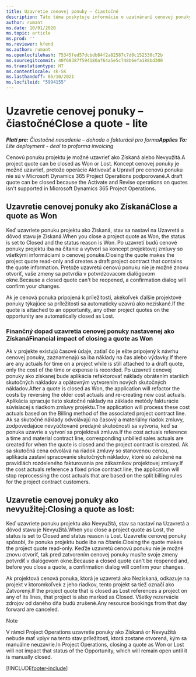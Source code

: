 ```yaml
---
title: Uzavretie cenovej ponuky – čiastočné
description: Táto téma poskytuje informácie o uzatváraní cenovej ponuky v Project Operations.
author: rumant
ms.date: 10/01/2020
ms.topic: article
ms.prod: ''
ms.reviewer: kfend
ms.author: rumant
ms.openlocfilehash: 75345fed57dcbdb84f2a82587c7d0c152530c72b
ms.sourcegitcommit: 40f68387f594180af64a5e5c748b6efa188bd300
ms.translationtype: HT
ms.contentlocale: sk-SK
ms.lasthandoff: 05/10/2021
ms.locfileid: "5994155"
---
```

# <a name="close-a-quote---lite"></a><span data-ttu-id="71381-103">Uzavretie cenovej ponuky – čiastočné</span><span class="sxs-lookup"><span data-stu-id="71381-103">Close a quote - lite</span></span>

<span data-ttu-id="71381-104">_**Platí pre:** Čiastočné nasadenie – dohoda o fakturácii pro forma_</span><span class="sxs-lookup"><span data-stu-id="71381-104">_**Applies To:** Lite deployment - deal to proforma invoicing_</span></span>

<span data-ttu-id="71381-105">Cenovú ponuku projektu je možné uzavrieť ako Získaná alebo Nevyužitá.</span><span class="sxs-lookup"><span data-stu-id="71381-105">A project quote can be closed as Won or Lost.</span></span> <span data-ttu-id="71381-106">Koncept cenovej ponuky je možné uzavrieť, pretože operácie Aktivovať a Upraviť pre cenovú ponuku nie sú v Microsoft Dynamics 365 Project Operations podporované.</span><span class="sxs-lookup"><span data-stu-id="71381-106">A draft quote can be closed because the Activate and Revise operations on quotes isn't supported in Microsoft Dynamics 365 Project Operations.</span></span>

## <a name="close-a-quote-as-won"></a><span data-ttu-id="71381-107">Uzavretie cenovej ponuky ako Získaná</span><span class="sxs-lookup"><span data-stu-id="71381-107">Close a quote as Won</span></span>

<span data-ttu-id="71381-108">Keď uzavriete ponuku projektu ako Získaná, stav sa nastaví na Uzavretá a dôvod stavu je Získaná.</span><span class="sxs-lookup"><span data-stu-id="71381-108">When you close a project quote as Won, the status is set to Closed and the status reason is Won.</span></span> <span data-ttu-id="71381-109">Po uzavretí budú cenové ponuky projektu iba na čítanie a vytvorí sa koncept projektovej zmluvy so všetkými informáciami o cenovej ponuke.</span><span class="sxs-lookup"><span data-stu-id="71381-109">Closing the quote makes the project quote read-only and creates a draft project contract that contains the quote information.</span></span> <span data-ttu-id="71381-110">Pretože uzavretú cenovú ponuku nie je možné znovu otvoriť, vaše zmeny sa potvrdia v potvrdzovacom dialógovom okne.</span><span class="sxs-lookup"><span data-stu-id="71381-110">Because a closed quote can't be reopened, a confirmation dialog will confirm your changes.</span></span>

<span data-ttu-id="71381-111">Ak je cenová ponuka pripojená k príležitosti, akékoľvek ďalšie projektové ponuky týkajúce sa príležitosti sa automaticky uzavrú ako nezískané.</span><span class="sxs-lookup"><span data-stu-id="71381-111">If the quote is attached to an opportunity, any other project quotes on the opportunity are automatically closed as Lost.</span></span>

### <a name="financial-impact-of-closing-a-quote-as-won"></a><span data-ttu-id="71381-112">Finančný dopad uzavretia cenovej ponuky nastavenej ako Získaná</span><span class="sxs-lookup"><span data-stu-id="71381-112">Financial impact of closing a quote as Won</span></span>

<span data-ttu-id="71381-113">Ak v projekte existujú časové údaje, zatiaľ čo je ešte pripojený k návrhu cenovej ponuky, zaznamenajú sa iba náklady na čas alebo výdavky.</span><span class="sxs-lookup"><span data-stu-id="71381-113">If there are any actuals for time on a project while is still attached to a draft quote, only the cost of the time or expense is recorded.</span></span> <span data-ttu-id="71381-114">Po uzavretí cenovej ponuky ako získanej bude aplikácia refaktorovať náklady obrátením starších skutočných nákladov a opätovným vytvorením nových skutočných nákladov.</span><span class="sxs-lookup"><span data-stu-id="71381-114">After a quote is closed as Won, the application will refactor the costs by reversing the older cost actuals and re-creating new cost actuals.</span></span> <span data-ttu-id="71381-115">Aplikácia spracuje tieto skutočné náklady na základe metódy fakturácie súvisiacej s riadkom zmluvy projektu.</span><span class="sxs-lookup"><span data-stu-id="71381-115">The application will process these cost actuals based on the Billing method of the associated project contract line.</span></span> <span data-ttu-id="71381-116">Ak sa skutočné náklady odvolávajú na časový a materiálny riadok zmluvy, zodpovedajúce nevyúčtované predajné skutočnosti sa vytvoria, keď sa ponuka uzavrie a vytvorí sa projektová zmluva.</span><span class="sxs-lookup"><span data-stu-id="71381-116">If the cost actuals reference a time and material contract line, corresponding unbilled sales actuals are created for when the quote is closed and the project contract is created.</span></span> <span data-ttu-id="71381-117">Ak sa skutočná cena odvoláva na riadok zmluvy so stanovenou cenou, aplikácia zastaví spracovanie skutočných nákladov, ktoré sú založené na pravidlách rozdeleného fakturovania pre zákazníkov projektovej zmluvy.</span><span class="sxs-lookup"><span data-stu-id="71381-117">If the cost actuals reference a fixed price contract line, the application will stop reprocessing the cost actuals that are based on the split billing rules for the project contract customers.</span></span>

## <a name="closing-a-quote-as-lost"></a><span data-ttu-id="71381-118">Uzavretie cenovej ponuky ako nevyužitej:</span><span class="sxs-lookup"><span data-stu-id="71381-118">Closing a quote as lost:</span></span>

<span data-ttu-id="71381-119">Keď uzavriete ponuku projektu ako Nevyužitá, stav sa nastaví na Uzavretá a dôvod stavu je Nevyužitá.</span><span class="sxs-lookup"><span data-stu-id="71381-119">When you close a project quote as Lost, the status is set to Closed and status reason is Lost.</span></span> <span data-ttu-id="71381-120">Uzavretie cenovej ponuky spôsobí, že ponuka projektu bude iba na čítanie.</span><span class="sxs-lookup"><span data-stu-id="71381-120">Closing the quote makes the project quote read-only.</span></span> <span data-ttu-id="71381-121">Keďže uzavretú cenovú ponuku nie je možné znovu otvoriť, tak pred zatvorením cenovej ponuky musíte svoje zmeny potvrdiť v dialógovom okne.</span><span class="sxs-lookup"><span data-stu-id="71381-121">Because a closed quote can't be reopened and, before you close a quote, a confirmation dialog will confirm your changes.</span></span>

<span data-ttu-id="71381-122">Ak projektová cenová ponuka, ktorá je uzavretá ako Nezískaná, odkazuje na projekt v ktoromkoľvek z jeho riadkov, tento projekt sa tiež označí ako Zatvorený.</span><span class="sxs-lookup"><span data-stu-id="71381-122">If the project quote that is closed as Lost references a project on any of its lines, that project is also marked as Closed.</span></span> <span data-ttu-id="71381-123">Všetky rezervácie zdrojov od daného dňa budú zrušené.</span><span class="sxs-lookup"><span data-stu-id="71381-123">Any resource bookings from that day forward are canceled.</span></span>

> [!NOTE]
> <span data-ttu-id="71381-124">V rámci Project Operations uzavretie ponuky ako Získaná or Nevyužitá nebude mať vplyv na tento stav príležitosti, ktorá zostane otvorená, kým sa manuálne neuzavrie.</span><span class="sxs-lookup"><span data-stu-id="71381-124">In Project Operations, closing a quote as Won or Lost will not impact that status of the Opportunity, which will remain open until it is manually closed.</span></span>


[!INCLUDE[footer-include](../../includes/footer-banner.md)]